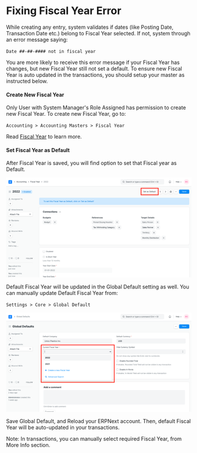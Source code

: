 
# Fixing Fiscal Year Error



While creating any entry, system validates if dates (like Posting Date, Transaction Date etc.) belong to Fiscal Year selected. If not, system through an error message saying:


`Date ##-##-#### not in fiscal year`


You are more likely to receive this error message if your Fiscal Year has changes, but new Fiscal Year still not set a default. To ensure new Fiscal Year is auto updated in the transactions, you should setup your master as instructed below.


#### Create New Fiscal Year


Only User with System Manager's Role Assigned has permission to create new Fiscal Year. To create new Fiscal Year, go to:


`Accounting > Accounting Masters > Fiscal Year`


Read [Fiscal Year](/docs/en/accounts/fiscal-year) to learn more.


#### Set Fiscal Year as Default


After Fiscal Year is saved, you will find option to set that Fiscal year as Default.


![Set Fiscal Year as Default](/files/set-fiscal-year-as-default.png)


Default Fiscal Year will be updated in the Global Default setting as well. You can manually update Default Fiscal Year from:


`Settings > Core > Global Default`


![Current Fiscal Year Setting in Global Defaults](/files/current-fiscal-year-in-global-defaults.png)


Save Global Default, and Reload your ERPNext account. Then, default Fiscal Year will be auto-updated in your transactions.


Note: In transactions, you can manually select required Fiscal Year, from More Info section.




